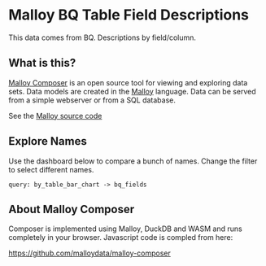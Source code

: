 # Malloy BQ Table Field Descriptions
This data comes from BQ. Descriptions by field/column.

## What is this?

[Malloy Composer](https://github.com/malloydata/malloy-composer) is an open source tool for viewing and exploring data sets.  Data models are created in the  [Malloy](https://github.com/looker-open-source/malloy/) language.  Data can be served from a simple webserver or from a SQL database.  

See the [Malloy source code](https://github.com/zachrenwick/malloy_test/) 


## Explore Names

Use the dashboard below to compare a bunch of names. Change the filter to select different names.

<!-- malloy-query  
  name="Basic Query"
  model="bq_fields.malloy"
-->
```malloy
query: by_table_bar_chart -> bq_fields
```

## About Malloy Composer

Composer is implemented using Malloy, DuckDB and WASM and runs completely
in your browser.  Javascript code is compled from here:

  https://github.com/malloydata/malloy-composer
